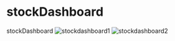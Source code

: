 # stockDashboard
stockDashboard
![stockdashboard1](https://github.com/snehagaikwad18/stockDashboard/assets/145195321/26943c8d-7d32-4d83-9d1d-e57e224441dc)
![stockdashboard2](https://github.com/snehagaikwad18/stockDashboard/assets/145195321/ededb27a-7630-452c-a297-d9327bc6e901)
